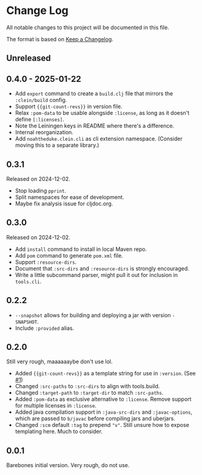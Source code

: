 # Change Log

All notable changes to this project will be documented in this file.

The format is based on [Keep a Changelog](https://keepachangelog.com/en/1.1.0/).

## Unreleased

## 0.4.0 - 2025-01-22

- Add `export` command to create a `build.clj` file that mirrors the `:clein/build` config.
- Support `{{git-count-revs}}` in version file.
- Relax `:pom-data` to be usable alongside `:license`, as long as it doesn't define `[:licenses]`.
- Note the Leiningen keys in README where there's a difference.
- Internal reorganization.
- Add `noahtheduke.clein.cli` as cli extension namespace. (Consider moving this to a separate library.)

## 0.3.1

Released on 2024-12-02.

- Stop loading `pprint`.
- Split namespaces for ease of development.
- Maybe fix analysis issue for cljdoc.org.

## 0.3.0

Released on 2024-12-02.

- Add `install` command to install in local Maven repo.
- Add `pom` command to generate `pom.xml` file.
- Support `:resource-dirs`.
- Document that `:src-dirs` and `:resource-dirs` is strongly encouraged.
- Write a little subcommand parser, might pull it out for inclusion in `tools.cli`.

## 0.2.2

- `--snapshot` allows for building and deploying a jar with version `-SNAPSHOT`.
- Include `:provided` alias.

## 0.2.0

Still very rough, maaaaaaybe don't use lol.

- Added `{{git-count-revs}}` as a template string for use in `:version`. (See [#1](https://github.com/NoahTheDuke/clein/issues/1))
- Changed `:src-paths` to `:src-dirs` to align with tools.build.
- Changed `:target-path` to `:target-dir` to match `:src-paths`.
- Added `:pom-data` as exclusive alternative to `:license`. Remove support for multiple licenses in `:license`.
- Added java compilation support in `:java-src-dirs` and `:javac-options`, which are passed to `b/javac` before compiling jars and uberjars.
- Changed `:scm` default `:tag` to prepend `"v"`. Still unsure how to expose templating here. Much to consider.

## 0.0.1

Barebones initial version. Very rough, do not use.

